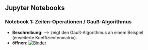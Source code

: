 ## Jupyter Notebooks

### Notebook 1: Zeilen-Operationen / Gauß-Algorithmus

- **Beschreibung**: --> zeigt den Gauß-Algorithmus an einem Beispiel (erweiterte Koeffizientenmatrix).
- **öffnen**: [![Binder](https://mybinder.org/badge_logo.svg)](https://mybinder.org/v2/gh/runstuck/jupyternb/HEAD?labpath=ZeilenOperationen_GA.ipynb)
